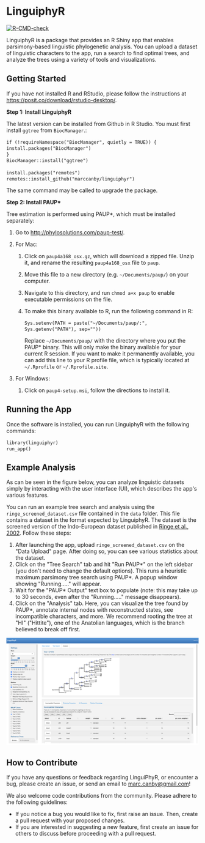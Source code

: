 # LinguiphyR

<!-- badges: start -->
  [![R-CMD-check](https://github.com/marccanby/linguiphyr/actions/workflows/R-CMD-check.yaml/badge.svg)](https://github.com/marccanby/linguiphyr/actions/workflows/R-CMD-check.yaml)
  <!-- badges: end -->

LinguiphyR is a package that provides an R Shiny app that enables parsimony-based linguistic phylogenetic analysis. You can upload a 
dataset of linguistic characters to the app, run a search to find optimal trees, and analyze the trees using a variety of tools
and visualizations.

## Getting Started

If you have not installed R and RStudio, please follow the instructions at https://posit.co/download/rstudio-desktop/.

**Step 1: Install LinguiphyR**

The latest version can be installed from Github in R Studio. You must first install `ggtree` from `BiocManager`.:

```
if (!requireNamespace("BiocManager", quietly = TRUE)) {
install.packages("BiocManager")
}
BiocManager::install("ggtree")

install.packages("remotes")
remotes::install_github("marccanby/linguiphyr")
```

The same command may be called to upgrade the package.

**Step 2: Install PAUP\***

Tree estimation is performed using PAUP\*, which must be installed separately: 

1. Go to http://phylosolutions.com/paup-test/.

2. For Mac:
     1. Click on `paup4a168_osx.gz`, which will download a zipped file. Unzip it, and rename the resulting `paup4a168_osx` file to `paup`.
       
     2. Move this file to a new directory (e.g. `~/Documents/paup/`) on your computer.

     3. Navigate to this directory, and run <code>chmod a+x paup</code> to enable executable permissions on the file.

     4. To make this binary available to R, run the following command in R:

        ```
        Sys.setenv(PATH = paste("~/Documents/paup/:", Sys.getenv("PATH"), sep=""))
        ```
        Replace `~/Documents/paup/` with the directory where you put the PAUP* binary.
This will only make the binary available for your current R session. If you want to make it permanently available, you can add this line to your R profile file, 
which is typically located at `~/.Rprofile` or `~/.Rprofile.site`.

3. For Windows:

     1. Click on `paup4-setup.msi`, follow the directions to install it.

## Running the App

Once the software is installed, you can run LinguiphyR with the following commands:

```
library(linguiphyr)
run_app()
```

## Example Analysis

As can be seen in the figure below, you can analyze linguistic datasets simply by interacting with the user interface (UI), which describes the app's various features.

You can run an example tree search and analysis using the `ringe_screened_dataset.csv` file contained in the `data` folder. 
This file contains a dataset in the format expected by LinguiphyR. 
The dataset is the screened version of the Indo-European dataset published in [Ringe et al., 2002](https://onlinelibrary.wiley.com/doi/abs/10.1111/1467-968X.00091).
Follow these steps:
1. After launching the app, upload `ringe_screened_dataset.csv` on the "Data Upload" page. After doing so, you can see various statistics about the dataset.
2. Click on the "Tree Search" tab and hit "Run PAUP\*" on the left sidebar (you don't need to change the default options). This runs a heuristic maximum parsimony tree search using PAUP\*. A popup window showing "Running....." will appear.
3. Wait for the "PAUP\* Output" text box to populate (note: this may take up to 30 seconds, even after the "Running....." message disappears).
4. Click on the "Analysis" tab. Here, you can visualize the tree found by PAUP\*, annotate internal nodes with reconstructed states, see incompatible characters, and more. We recommend rooting the tree at "HI" ("Hittite"), one of the Anatolian languages, which is the branch believed to break off first.

![Analysis page of LinguiphyR.\label{fig:example}](paper/figure3.png)

## How to Contribute

If you have any questions or feedback regarding LinguiPhyR, or encounter a bug, please create an issue, or send an email to marc.canby@gmail.com! 

We also welcome code contributions from the community. Please adhere to the following guidelines:
* If you notice a bug you would like to fix, first raise an issue. Then, create a pull request with your proposed changes.
* If you are interested in suggesting a new feature, first create an issue for others to discuss before proceeding with a pull request.

